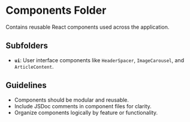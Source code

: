 # Components Folder

Contains reusable React components used across the application.

## Subfolders

- **`ui`**: User interface components like `HeaderSpacer`, `ImageCarousel`, and `ArticleContent`.

## Guidelines

- Components should be modular and reusable.
- Include JSDoc comments in component files for clarity.
- Organize components logically by feature or functionality.
